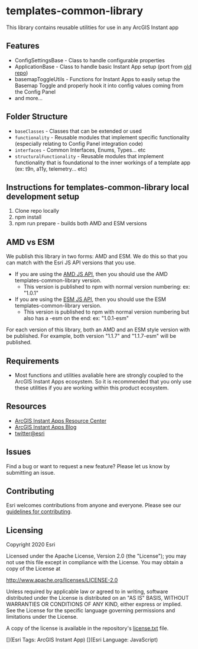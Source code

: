 # templates-common-library

This library contains reusable utilities for use in any ArcGIS Instant app

## Features
* ConfigSettingsBase - Class to handle configurable properties
* ApplicationBase - Class to handle basic Instant App setup (port from [old repo](https://github.com/Esri/application-base-js))
* basemapToggleUtils - Functions for Instant Apps to easily setup the Basemap Toggle and properly hook it into config values coming from the Config Panel 
* and more...

## Folder Structure
* `baseClasses` - Classes that can be extended or used
* `functionality` - Reusable modules that implement specific functionality (especially relating to Config Panel integration code)
* `interfaces` - Common Interfaces, Enums, Types... etc
* `structuralFunctionality` - Reusable modules that implement functionality that is foundational to the inner workings of a template app (ex: t9n, a11y, telemetry... etc) 

## Instructions for templates-common-library local development setup

1. Clone repo locally
2. npm install 
3. npm run prepare - builds both AMD and ESM versions

## AMD vs ESM

We publish this library in two forms: AMD and ESM. We do this so that you can match with the Esri JS API versions that you use. 

- If you are using the [AMD JS API](https://developers.arcgis.com/javascript/latest/get-started/#1-install-and-set-up), then you should use the AMD templates-common-library version. 
   - This version is published to npm with normal version numbering: ex: "1.0.1" 
- If you are using the [ESM JS API](https://developers.arcgis.com/javascript/latest/es-modules/#introduction), then you should use the ESM templates-common-library version.
   - This version is published to npm with normal version numbering but also has a -esm on the end: ex: "1.0.1-esm"

For each version of this library, both an AMD and an ESM style version with be published. For example, both version "1.1.7" and "1.1.7-esm" will be published.

## Requirements

* Most functions and utilities avaliable here are strongly coupled to the ArcGIS Instant Apps ecosystem. So it is recommended that you only use these utilities if you are working within this product ecosystem.

## Resources

* [ArcGIS Instant Apps Resource Center](https://community.esri.com/t5/arcgis-instant-apps/ct-p/arcgis-instant-apps)
* [ArcGIS Instant Apps Blog](https://community.esri.com/t5/arcgis-instant-apps-blog/bg-p/arcgis-instant-apps-blog)
* [twitter@esri](http://twitter.com/esri)

## Issues

Find a bug or want to request a new feature?  Please let us know by submitting an issue.

## Contributing

Esri welcomes contributions from anyone and everyone. Please see our [guidelines for contributing](https://github.com/esri/contributing).

## Licensing
Copyright 2020 Esri

Licensed under the Apache License, Version 2.0 (the "License");
you may not use this file except in compliance with the License.
You may obtain a copy of the License at

   http://www.apache.org/licenses/LICENSE-2.0

Unless required by applicable law or agreed to in writing, software
distributed under the License is distributed on an "AS IS" BASIS,
WITHOUT WARRANTIES OR CONDITIONS OF ANY KIND, either express or implied.
See the License for the specific language governing permissions and
limitations under the License.

A copy of the license is available in the repository's [license.txt]( https://raw.github.com/Esri/quickstart-map-js/master/license.txt) file.

[](Esri Tags: ArcGIS Instant App)
[](Esri Language: JavaScript)​